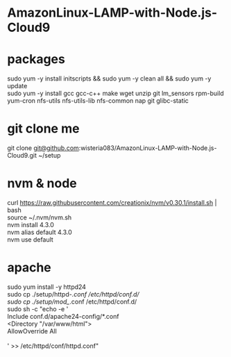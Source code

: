 # AmazonLinux-LAMP-with-Node.js-Cloud9

# packages
sudo yum -y install initscripts && sudo yum -y clean all && sudo yum -y update  
sudo yum -y install gcc gcc-c++ make wget unzip git lm_sensors rpm-build yum-cron nfs-utils nfs-utils-lib nfs-common nap git glibc-static  

# git clone me
git clone git@github.com:wisteria083/AmazonLinux-LAMP-with-Node.js-Cloud9.git ~/setup  

# nvm & node
curl https://raw.githubusercontent.com/creationix/nvm/v0.30.1/install.sh | bash  
source ~/.nvm/nvm.sh  
nvm install 4.3.0  
nvm alias default 4.3.0  
nvm use default  

# apache
sudo yum install -y httpd24  
sudo cp ./setup/httpd-*.conf /etc/httpd/conf.d/  
sudo cp ./setup/mod_*.conf /etc/httpd/conf.d/  
sudo sh -c "echo -e '  
Include conf.d/apache24-config/*.conf  
<Directory \"/var/www/html\">  
AllowOverride All  
</Directory>  
' >> /etc/httpd/conf/httpd.conf"  


